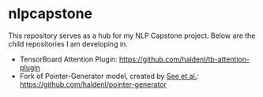# nlpcapstone
This repository serves as a hub for my NLP Capstone project. Below are the child repositories I am developing in.

- TensorBoard Attention Plugin: https://github.com/haldenl/tb-attention-plugin
- Fork of Pointer-Generator model, created by [See et al.](https://arxiv.org/pdf/1704.04368.pdf): https://github.com/haldenl/pointer-generator

